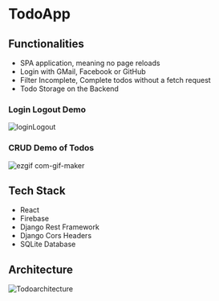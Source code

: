 # TodoApp


## Functionalities
+ SPA application, meaning no page reloads
+ Login with GMail, Facebook or GitHub
+ Filter Incomplete, Complete todos without a fetch request
+ Todo Storage on the Backend

### Login Logout Demo
![loginLogout](https://user-images.githubusercontent.com/80830461/149613081-01a98524-651f-40fa-8493-6cdf00eee76c.gif)

### CRUD Demo of Todos
![ezgif com-gif-maker](https://user-images.githubusercontent.com/80830461/149613516-b6a075b0-eeac-4a1f-90d9-f9c4ea1e9cad.gif)


## Tech Stack
+ React
+ Firebase
+ Django Rest Framework
+ Django Cors Headers
+ SQLite Database

## Architecture

![Todoarchitecture](https://user-images.githubusercontent.com/80830461/149613362-31b29918-7c2c-42f1-a24d-264008f3233a.JPG)



